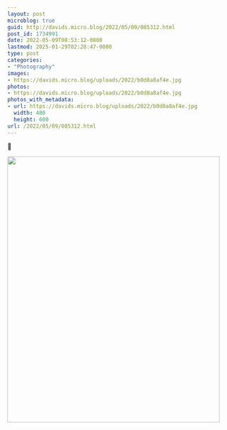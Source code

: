 ```yaml
---
layout: post
microblog: true
guid: http://davids.micro.blog/2022/05/09/085312.html
post_id: 1734991
date: 2022-05-09T08:53:12-0800
lastmod: 2025-01-29T02:28:47-0800
type: post
categories:
- "Photography"
images:
- https://davids.micro.blog/uploads/2022/b0d8a8af4e.jpg
photos:
- https://davids.micro.blog/uploads/2022/b0d8a8af4e.jpg
photos_with_metadata:
- url: https://davids.micro.blog/uploads/2022/b0d8a8af4e.jpg
  width: 480
  height: 600
url: /2022/05/09/085312.html
---
```

🌙

<img src="/uploads/2022/b0d8a8af4e.jpg" width="480" height="600" alt="">
